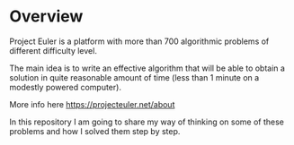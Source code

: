 # Overview

Project Euler is a platform with more than 700 algorithmic problems of different difficulty level.

The main idea is to write an effective algorithm that will be able to obtain a solution in quite reasonable amount of time (less than 1 minute on a modestly powered computer).

More info here https://projecteuler.net/about

In this repository I am going to share my way of thinking on some of these problems and how I solved them step by step.

